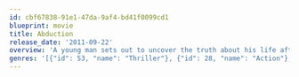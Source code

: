 ```yaml
---
id: cbf67838-91e1-47da-9af4-bd41f0099cd1
blueprint: movie
title: Abduction
release_date: '2011-09-22'
overview: 'A young man sets out to uncover the truth about his life after finding his baby photo on a missing persons website.'
genres: '[{"id": 53, "name": "Thriller"}, {"id": 28, "name": "Action"}, {"id": 9648, "name": "Mystery"}]'
---
```


